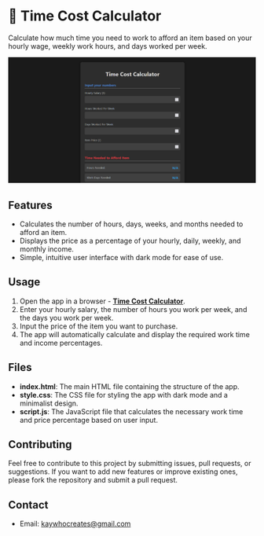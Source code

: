 # 🟰 Time Cost Calculator

Calculate how much time you need to work to afford an item based on your hourly wage, weekly work hours, and days worked per week.

[![Time Cost Calculator](Non-App/App%20Image.png)](https://kay-who-codes.github.io/time-cost-calculator)

## Features

- Calculates the number of hours, days, weeks, and months needed to afford an item.
- Displays the price as a percentage of your hourly, daily, weekly, and monthly income.
- Simple, intuitive user interface with dark mode for ease of use.

## Usage

1. Open the app in a browser - **[Time Cost Calculator](https://kay-who-codes.github.io/time-cost-calculator)**.
2. Enter your hourly salary, the number of hours you work per week, and the days you work per week.
3. Input the price of the item you want to purchase.
4. The app will automatically calculate and display the required work time and income percentages.

## Files

- **index.html**: The main HTML file containing the structure of the app.
- **style.css**: The CSS file for styling the app with dark mode and a minimalist design.
- **script.js**: The JavaScript file that calculates the necessary work time and price percentage based on user input.

## Contributing

Feel free to contribute to this project by submitting issues, pull requests, or suggestions. If you want to add new features or improve existing ones, please fork the repository and submit a pull request.

## Contact

- Email: [kaywhocreates@gmail.com](mailto:kaywhocreates@gmail.com)
